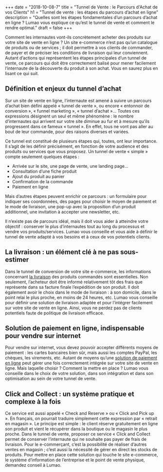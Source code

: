 +++
date = "2018-10-08-7"
title = "Tunnel de Vente : le Parcours d'Achat de vos Clients"
h1 = "Tunnel de vente : les étapes du parcours d’achat en ligne"
description = "Quelles sont les étapes fondamentales d’un parcours d’achat en ligne ? Lumao vous explique ce qu’est le tunnel de vente et comment le rendre optimal."
draft = false
+++

Comment les internautes vont-ils concrètement acheter des produits sur votre site de vente en ligne ? Un site e-commerce n’est pas qu’un catalogue de produits ou de services ; il doit permettre à vos clients de commander, de payer et de préciser les conditions de livraison qui leur conviennent. Autant d’actions qui représentent les étapes principales d’un tunnel de vente, ce parcours qui doit être correctement balisé pour mener facilement l’internaute de la découverte du produit à son achat. Vous en saurez plus en lisant ce qui suit.

## Définition et enjeux du tunnel d’achat

Sur un site de vente en ligne, l’internaute est amené à suivre un parcours d’achat bien défini appelé « tunnel de vente », ou encore « entonnoir de conversion », « funnel marketing », « tunnel d’achat »… Toutes ces expressions désignent un seul et même phénomène : le nombre d’internautes qui arrivent sur votre site diminue au fur et à mesure qu’ils progressent dans ce fameux « tunnel ». En effet, tous ne vont pas aller au bout de leur commande, pour des raisons diverses et variées.

Ce tunnel est constitué de plusieurs étapes qui, toutes, ont leur importance. Il s’agit de les définir précisément, en fonction de votre audience et des produits ou services que vous proposez. Un tunnel de vente « simple » compte seulement quelques étapes :

-	Arrivée sur le site, une page de vente, une landing page…
-	Consultation d’une fiche produit
-	Ajout du produit au panier
-	Confirmation de la commande
-	Paiement en ligne

Mais d’autres étapes peuvent enrichir ce parcours : un formulaire pour indiquer ses coordonnées, des pages pour choisir le moyen de paiement et le mode de livraison, une pop-up avec la proposition d’un produit additionnel, une invitation à accepter une newsletter, etc.

Il n’existe pas de parcours idéal, mais il doit vous aider à atteindre votre objectif : conserver le plus d’internautes tout au long du processus et vendre vos produits/services. Lumao vous conseille et vous aide à définir le tunnel de vente adapté à vos besoins et à ceux de vos potentiels clients.

## La livraison : un élément clé à ne pas sous-estimer

Dans le tunnel de conversion de votre site e-commerce, les informations concernant [la livraison](/ecommerce/tunnel-de-vente/livraison/) des produits commandés sont essentielles. Non seulement, l’acheteur doit être informé relativement tôt des frais que représente dans sa facture finale l’expédition de son produit. Il doit également avoir le choix dans le mode de livraison : à son domicile, dans le point relai le plus proche, en moins de 24 heures, etc. Lumao vous conseille pour définir une solution de livraison adaptée et pour l’intégrer facilement sur votre site de vente en ligne. Ainsi, vous ne perdez pas de clients potentiels faute de politique de livraison efficace.

## Solution de paiement en ligne, indispensable pour vendre sur internet

Pour vendre sur internet, vous devez pouvoir accepter différents moyens de paiement : les cartes bancaires bien sûr, mais aussi les comptes PayPal, les chèques, les virements, etc. Autant de moyens qu’une [solution de paiement en ligne](/ecommerce/tunnel-de-vente/paiement/) peut gérer une fois correctement intégrée sur votre site de vente en ligne. Mais laquelle choisir ? Comment la mettre en place ? Lumao vous conseille dans le choix de votre solution, dans son intégration et dans son optimisation au sein de votre tunnel de vente.

## Click and Collect : un système pratique et complexe à la fois

Ce service est aussi appelé « Check and Reserve » ou « Click and Pick up ». En français, on pourrait traduire simplement cette expression par « retrait en magasin ». Le principe est simple : le client réserve gratuitement en ligne son produit et vient le récupérer dans la boutique ou le magasin le plus proche. Dans le tunnel de vente, proposer ce service « Click and Collect permet de conserver l’internaute qui ne souhaite pas payer de frais de livraison. Pour le e-commerçant, c’est la possibilité de réaliser d’autres ventes en magasin ; c’est aussi la nécessité de gérer en direct les stocks de produits. Pour mettre en place cette solution qui touche le site e-commerce, le système d’information de l’entreprise et le point de vente physique, demandez conseil à Lumao.
